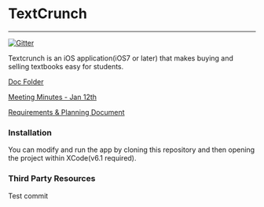 # TextCrunch
---

[![Gitter](https://badges.gitter.im/Join%20Chat.svg)](https://gitter.im/gcoomber/TextCrunch?utm_source=badge&utm_medium=badge&utm_campaign=pr-badge&utm_content=badge)

Textcrunch is an iOS application(iOS7 or later) that makes buying and selling textbooks easy for students.

[Doc Folder](https://drive.google.com/a/ualberta.ca/?tab=mo#folders/0B3Dml7eFPSQ-cnJ2TVFNdmhtU2s)

[Meeting Minutes - Jan 12th](https://docs.google.com/document/d/19mreAEWOptTLUcETKrQju4GBI7gQ0J4XwUUK4sA2ZwE/edit?usp=sharing)

[Requirements & Planning Document](https://docs.google.com/a/ualberta.ca/document/d/1bmjq_dkj4x_Q1tWqtzVzgbF_mbeWVTM-F2QmuKVp4K0/edit#heading=h.rf5nc6mi4le2)

### Installation

You can modify and run the app by cloning this repository and then opening the project within XCode(v6.1 required).

### Third Party Resources

Test commit
